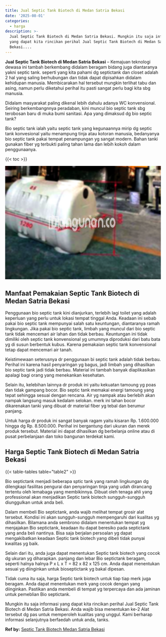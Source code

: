 ```yaml
---
title: Jual Septic Tank Biotech di Medan Satria Bekasi
date: '2025-08-01'
categories:
  - harga
description: >-
  Jual Septic Tank Biotech di Medan Satria Bekasi. Mungkin itu saja informasi
  yang dapat kita rincikan perihal Jual Septic Tank Biotech di Medan Satria
  Bekasi....
---
```


**Jual Septic Tank Biotech di Medan Satria Bekasi** – Kemajuan teknologi dewasa ini tambah berkembang didalam beragam bidang juga diantaranya yakni septic tank. seperti yang kita pahami dg septictank dan closet adalah 2 hal yang saling berhubungan dan tidak dapat dipisahkan didalam kehidupan manusia. Membicarakan hal tersebut mungkin terlihat tabu dan asing, namun perlu diketahui perihal itu pasti sangat perlu bagi kita sbg manusia.

Didalam masyarakat paling dikenal lebih dahulu adanya WC konvensional. Seiring berkembangnnya peradaban, kini muncul bio septic tank sbg terobosan baru di muka bumi sanitasi. Apa yang dimaksud dg bio septic tank?

Bio septic tank ialah yaitu septic tank yang kegunaannya mirip dg septic tank konvesional yaitu menampung tinja atau kotoran manusia, bedanyanya bio septic tank pakai tempat penampungan yg sangat modern. Bahan tanki gunakan fiber yg terbukti paling tahan lama dan lebih kokoh dalam penggunaanya.

{{< toc >}}

![Jual Septic Tank Biotech di Medan Satria Bekasi](/images/jual-bio-septictank-04.png)

## Manfaat Pemakaian Septic Tank Biotech di Medan Satria Bekasi

Penggunaan bio septic tank kini dianjurkan, terlebih lagi toilet yang adalah keperluan yang perlu untuk lokasi tempat tinggal Anda. Keadaan ini sebab pakai bio septic tank mempunyai salah satu keuntungan, diantaranya ramah lingkungan. Jika pakai bio septic tank, limbah yang muncul dari bio septic tank tidak mencemari air lahan dan tidak berbau. Keuntungan ini tidak dimiliki oleh septic tank konvensional yg umumnya diproduksi dari batu bata yg di susun berbentuk kubus. Karena pemakaian septic tank konvensional tetap dapat mencemari air tanah.

Keistimewaan seterusnya dr penggunaan bi septic tank adalah tidak berbau. Perihal ini karena hasil penyaringan yg bagus, jadi limbah yang dihasilkan bio septic tank jadi tidak berbau. Material ini tambah banyak diaplikasikan apalagi bagi orang yang menekankan kesehatan.

Selain itu, kelebihan lainnya dr produk ini yaitu kekuatan tamoung yg poas dan tidak gampang bocor. Bio septic tank memakai energi tamoung yang tepat sehingga sesuai dengan rencana. Air yg nampak atau berlebih akan nampak langsung masuk kedalam selokan. merk ini tahan bocor dikarenakan tanki yang dibuat dr material fiber yg tebal dan berumur panjang.

Untuk harga dr produk ini sangat banyak ragam yaitu kisaran Rp. 1.600.000 hingga dg Rp. 8.500.000. Perihal ini bergantung dari ukuran dan merek produk tersebut. Material ini dapat dihasilkan dg berbelanja online atau di pusat perbelanjaan dan toko bangunan terdekat kami.

## Harga Septic Tank Biotech di Medan Satria Bekasi

{{< table-tables table="table2" >}}

Bio septictank menjadi beberapa sptic tank yang ramah lingkungan dg dilengkapi fasilitas pengurai dan penyaringan tinja yang udah dirancang tertentu oleh lemabaga yang membikinnya. Dibuat oleh tenaga ahli yang professional akan menjadikan Septic tank biotech sungguh-sungguh diunggulkan untuk anda beli.

Dalam membeli Bio septictank, anda wajib melihat tempat grosir alat tersebut. Kondisi ini akan sungguh-sungguh mempengaruhi dari kualitas yg dihasilkan. Bilamana anda sembrono didalam menentukan tempat yg menjajakan Bio septictank, keadaan itu dapat beresiko pada septictank yang anda beli nantinya. Bisa saja berjalan persoalan yg dapat mengakibatkan keadaan Septic tank biotech yang dibeli tidak punyai kwalitas yg baik.

Selain dari itu, anda juga dapat menentukan Septic tank biotech yang cocok dg ukuran yg diharapkan. panjang dan lebar Bio septictank beragam, seperti halnya halnya P x L x T = 82 x 82 x 125 cm. Anda dapat menentukan sesuai yg diinginkan untuk bioseptictank yg bakal dipesan.

Tidak cuma itu saja, harga Septic tank biotech untuk tiap tiap merk juga beragam. Anda dapat menentukan merk yang cocok dengan yang diinginkan. Pastikan anda membeli di tempat yg terpercaya dan ada jaminan untuk pemeblian Bio septictank.

Mungkin itu saja informasi yang dapat kita rincikan perihal Jual Septic Tank Biotech di Medan Satria Bekasi. Anda wajib bisa menentukan ke-2 Alat tersebut dg pas untuk memperoleh kualitas yang unggul. Kami berharap informasi selanjutnya berfaedah untuk anda, tanks.

**Ref by:** [Septic Tank Biotech Medan Satria Bekasi](https://id.wikipedia.org/wiki/Septic)
